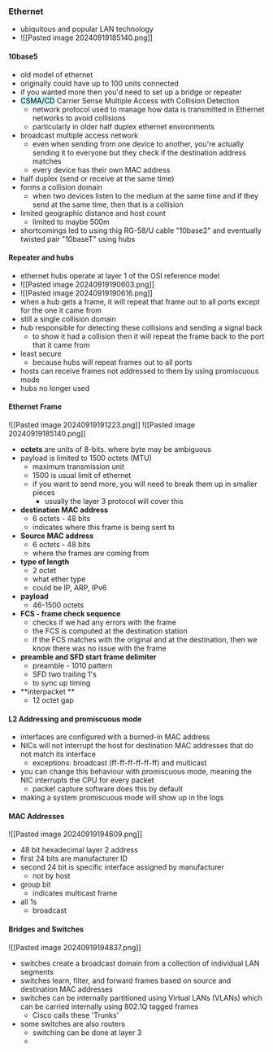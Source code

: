 ### Ethernet
-  ubiquitous and popular LAN technology
- ![[Pasted image 20240919185140.png]]

#### 10base5
- old model of ethernet 
- originally could have up to 100 units connected
- if you wanted more then you'd need to set up a bridge or repeater 
- <mark style="background: #ABF7F7A6;">CSMA/CD</mark> Carrier Sense Multiple Access with Collision Detection
	- network protocol used to manage how data is transmitted in Ethernet networks to avoid collisions 
	- particularly in older half duplex ethernet environments 
- broadcast multiple access network
	- even when sending from one device to another, you're actually sending it to everyone but they check if the destination address matches 
	- every device has their own MAC address
- half duplex (send or receive at the same time)
- forms a collision domain 
	- when two devices listen to the medium at the same time and if they send at the same time, then that is a collision 
- limited geographic distance and host count
	- limited to maybe 500m
- shortcomings led to using thig RG-58/U cable "10base2" and eventually twisted pair "10baseT" using hubs 

#### Repeater and hubs
- ethernet hubs operate at layer 1 of the OSI reference model
- ![[Pasted image 20240919190603.png]]
- ![[Pasted image 20240919190616.png]]
- when a hub gets a frame, it will repeat that frame out to all ports except for the one it came from 
- still a single collision domain
- hub responsible for detecting these collisions and sending a signal back
	- to show it had a collision then it will repeat the frame back to the port that it came from 
- least secure
	- because hubs will repeat frames out to all ports 
- hosts can receive frames not addressed to them by using promiscuous mode 
- hubs no longer used

#### Ethernet Frame
![[Pasted image 20240919191223.png]]
![[Pasted image 20240919185140.png]]
- **octets** are units of 8-bits. where byte may be ambiguous
- payload is limited to 1500 octets (MTU)
	- maximum transmission unit 
	- 1500 is usual limit of ethernet 
	- if you want to send more, you will need to break them up in smaller pieces 
		- usually the layer 3 protocol will cover this 
- **destination MAC address**
	- 6 octets - 48 bits
	- indicates where this frame is being sent to
- **Source MAC address**
	- 6 octets - 48 bits
	- where the frames are coming from
- **type of length**
	- 2 octet
	- what ether type
	- could be IP, ARP, IPv6
- **payload**
	- 46-1500 octets
- **FCS - frame check sequence**
	- checks if we had any errors with the frame 
	- the FCS is computed at the destination station
	- if the FCS matches with the original and at the destination, then we know there was no issue with the frame
- **preamble and SFD start frame delimiter**
	- preamble - 1010 pattern
	- SFD two trailing 1's
	- to sync up timing
- **interpacket **
	- 12 octet gap

#### L2 Addressing and promiscuous mode 
- interfaces are configured with a burned-in MAC address
- NICs will not interrupt the host for destination MAC addresses that do not match its interface
	- exceptions: broadcast (ff-ff-ff-ff-ff-ff) and multicast 
- you can change this behaviour with promiscuous mode, meaning the NIC interrupts the CPU for every packet 
	- packet capture software does this by default
- making a system promiscuous mode will show up in the logs 

#### MAC Addresses
![[Pasted image 20240919194609.png]]
- 48 bit hexadecimal layer 2 address
- first 24 bits are manufacturer ID
- second 24 bit is specific interface assigned by manufacturer
	- not by host
- group bit
	- indicates multicast frame
- all 1s
	- broadcast 

#### Bridges and Switches 
![[Pasted image 20240919194837.png]]
- switches create a broadcast domain from a collection of individual LAN segments 
- switches learn, filter, and forward frames based on source and destination MAC addresses
- switches can be internally partitioned using Virtual LANs (VLANs) which can be carried internally using 802.1Q tagged frames
	- Cisco calls these 'Trunks'
- some switches are also routers 
	- switching can be done at layer 3
	- 